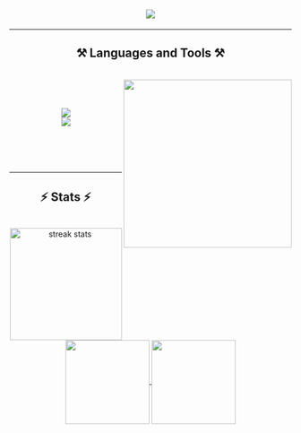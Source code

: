 <h1 align="center">
     <img src="https://readme-typing-svg.demolab.com?font=Concert+One&size=36&duration=3000&pause=800&center=true&vCenter=true&random=false&width=435&lines=Hi+there+%F0%9F%91%8B;I'm+Abdeldayem+Barakat+!" />
</h1>

 <hr/>
 
<h2 align="center">⚒️ Languages and Tools ⚒️</h2>

<br/>
<div align="center">
    <img align='right' src="https://media2.giphy.com/media/v1.Y2lkPTc5MGI3NjExbXpjc2xrd3JhYW1ieW4xdm80YnViMWEwOGEyNzRuejNqZXVxazFjbiZlcD12MV9pbnRlcm5hbF9naWZfYnlfaWQmY3Q9cw/eRTV1ajRifLUGFh084/giphy.webp" width="300">
    <br>
    <br>
    <br>
    <img src="https://skillicons.dev/icons?i=c,cpp,html,css,javascript,bootstrap" /><br>
    <img src="https://skillicons.dev/icons?i=vscode,visualstudio,github,git,linux,shell,discord"/>
    <br>
    <br>
    <br>
    <br>
</div>

<br/>
<hr/>

<h2 align="center">⚡ Stats ⚡</h2>
<br>
<div align="center">
  <img height="200" src="https://github-readme-streak-stats-salesp07.vercel.app/?user=uyfudywg&count_private=true&theme=holi-theme&border_radius=10" alt="streak stats"/>
<br/>
  <a href="https://github.com/anuraghazra/github-readme-stats">
    <img height="150" align="center" src="https://github-readme-stats.vercel.app/api?username=uyfudywg&theme=holi&border_radius=10" />
  </a>
  <a href="https://github.com/anuraghazra/convoychat">
    <img height="150" align="center" src="https://github-readme-stats.vercel.app/api/top-langs?username=uyfudywg&layout=compact&langs_count=6&card_width=250&theme=holi&border_radius=10&count_private=true" />
  </a>
</div>

